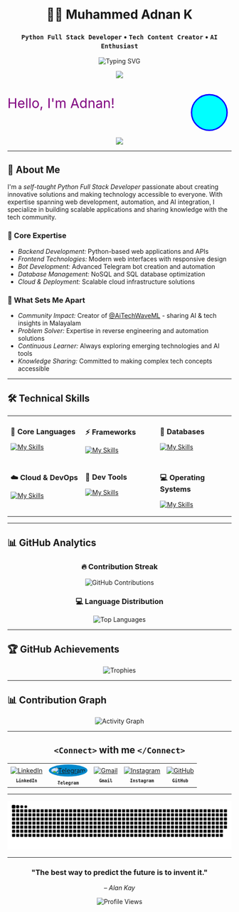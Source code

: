 <div align="center">

# 👨‍💻 Muhammed Adnan K
### `Python Full Stack Developer` • `Tech Content Creator` • `AI Enthusiast`

<img src="https://readme-typing-svg.herokuapp.com?font=Fira+Code&size=18&duration=3000&pause=1000&color=00FF41&center=true&vCenter=true&width=500&lines=Building+the+Future+with+Code;Python+%7C+AI+%7C+Web+Development;Always+Learning%2C+Always+Building" alt="Typing SVG" />

[![](https://visitcount.itsvg.in/api?id=adnanxpkd&icon=0&color=0)](https://visitcount.itsvg.in)

</div>

<p align="center">

<!-- Custom SVGs added -->
<svg width="400" height="110">
  <text x="0" y="50" font-size="30" fill="purple">Hello, I'm Adnan!</text>
</svg>

<svg height="100" width="100">
  <circle cx="50" cy="50" r="40" stroke="blue" stroke-width="3" fill="cyan" />
</svg>

<img src="https://github-stats-alpha.vercel.app/api/?username=adnanxpkd&cc=000&tc=00ff00&ic=fff000&bc=fff" align="center">
</p>

---

## 🚀 About Me
I'm a *self-taught Python Full Stack Developer* passionate about creating innovative solutions and making technology accessible to everyone. With expertise spanning web development, automation, and AI integration, I specialize in building scalable applications and sharing knowledge with the tech community.

### 🎯 Core Expertise
- *Backend Development:* Python-based web applications and APIs
- *Frontend Technologies:* Modern web interfaces with responsive design
- *Bot Development:* Advanced Telegram bot creation and automation
- *Database Management:* NoSQL and SQL database optimization
- *Cloud & Deployment:* Scalable cloud infrastructure solutions

### 🌟 What Sets Me Apart
- *Community Impact:* Creator of [@AiTechWaveML](https://t.me/AITechWaveML) - sharing AI & tech insights in Malayalam
- *Problem Solver:* Expertise in reverse engineering and automation solutions
- *Continuous Learner:* Always exploring emerging technologies and AI tools
- *Knowledge Sharing:* Committed to making complex tech concepts accessible

---

## 🛠️ Technical Skills

<div align="center">

<table>
<tr>
<td valign="top" width="33%">

### 🎯 Core Languages
[![My Skills](https://skillicons.dev/icons?i=python,js,html,css&theme=dark)](https://skillicons.dev)

</td>
<td valign="top" width="33%">

### ⚡ Frameworks
[![My Skills](https://skillicons.dev/icons?i=flask,fastapi,bootstrap,tailwind&theme=dark)](https://skillicons.dev)

</td>
<td valign="top" width="33%">

### 💾 Databases
[![My Skills](https://skillicons.dev/icons?i=mongodb,mysql,sqlite,postgres&theme=dark)](https://skillicons.dev)

</td>
</tr>
<tr>
<td valign="top">

### ☁️ Cloud & DevOps
[![My Skills](https://skillicons.dev/icons?i=heroku,vercel,netlify,docker&theme=dark)](https://skillicons.dev)

</td>
<td valign="top">

### 🔧 Dev Tools
[![My Skills](https://skillicons.dev/icons?i=git,vscode,postman,pycharm&theme=dark)](https://skillicons.dev)

</td>
<td valign="top">

### 💻 Operating Systems
[![My Skills](https://skillicons.dev/icons?i=linux,ubuntu,windows&theme=dark)](https://skillicons.dev)

</td>
</tr>
</table>

</div>

---

## 📊 GitHub Analytics

<div align="center">

### 🔥 Contribution Streak
![GitHub Contributions](https://github-readme-streak-stats.herokuapp.com/?user=adnanxpkd&theme=react)

### 💻 Language Distribution
![Top Languages](https://github-readme-stats.vercel.app/api/top-langs/?username=adnanxpkd&theme=tokyonight&hide_border=true&layout=compact&custom_title=Most%20Used%20Languages)

</div>

---

## 🏆 GitHub Achievements

<div align="center">

![Trophies](https://github-profile-trophy.vercel.app/?username=adnanxpkd&theme=tokyonight&no-frame=true&no-bg=false&margin-w=4&column=7)

</div>

---

## 📊 Contribution Graph

<div align="center">

![Activity Graph](https://github-readme-activity-graph.vercel.app/graph?username=adnanxpkd&theme=react-dark&area=true&hide_border=true)

</div>

---

<div align="center">

## `<Connect>` with me `</Connect>`

<table>
<tr>
<td align="center">
<a href="https://linkedin.com/in/adnanxpkd">
<img src="https://skillicons.dev/icons?i=linkedin" alt="LinkedIn"/><br/>
<sub><b><code>LinkedIn</code></b></sub>
</a>
</td>
<td align="center">
<a href="https://t.me/adnanxpkd">
<img src="https://cdn.jsdelivr.net/gh/simple-icons/simple-icons/icons/telegram.svg" alt="Telegram" width="48" height="48" style="background:#0088cc; border-radius:50%; padding:5px;"/><br/>
<sub><b><code>Telegram</code></b></sub>
</td>
<td align="center">
<a href="mailto:adnanxpkd@gmail.com">
<img src="https://skillicons.dev/icons?i=gmail" alt="Gmail"/><br/>
<sub><b><code>Gmail</code></b></sub>
</a>
</td>
<td align="center">
<a href="https://instagram.com/adnanxpkd">
<img src="https://skillicons.dev/icons?i=instagram" alt="Instagram"/><br/>
<sub><b><code>Instagram</code></b></sub>
</a>
</td>
<td align="center">
<a href="https://github.com/adnanxpkd">
<img src="https://skillicons.dev/icons?i=github" alt="GitHub"/><br/>
<sub><b><code>GitHub</code></b></sub>
</a>
</td>
</tr>
</table>

</div>

<div align="center">

---

<img src="https://raw.githubusercontent.com/platane/platane/output/github-contribution-grid-snake-dark.svg" alt="GitHub Contribution Grid Snake Animation" />

---

### "The best way to predict the future is to invent it." 
*– Alan Kay*

![Profile Views](https://komarev.com/ghpvc/?username=adnanxpkd&style=for-the-badge&color=brightgreen&label=Profile+Visits)

</div>

<!-- 🎨 Crafted with ❤️ by Muhammed Adnan K -->
<!-- 🚀 Profile last updated: Dynamic -->
